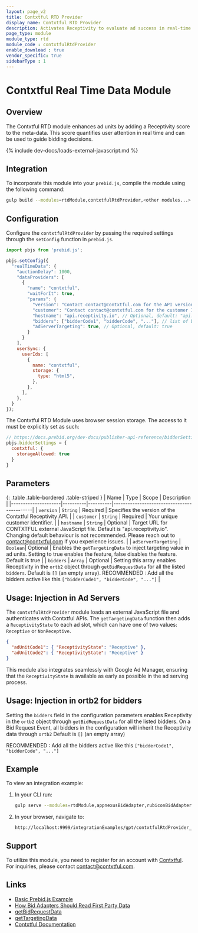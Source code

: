 ```yaml
---
layout: page_v2
title: Contxtful RTD Provider  
display_name: Contxtful RTD Provider  
description: Activates Receptivity to evaluate ad success in real-time by focusing on attention and context.
page_type: module
module_type: rtd
module_code : contxtfulRtdProvider
enable_download : true
vendor_specific: true
sidebarType : 1
---
```


# Contxtful Real Time Data Module

## Overview

The Contxtful RTD module enhances ad units by adding a Receptivity score to the meta-data. This score quantifies user attention in real time and can be used to guide bidding decisions.

{% include dev-docs/loads-external-javascript.md %}

## Integration

To incorporate this module into your `prebid.js`, compile the module using the following command:

```sh
gulp build --modules=rtdModule,contxtfulRtdProvider,<other modules...>
```

## Configuration

Configure the `contxtfulRtdProvider` by passing the required settings through the `setConfig` function in `prebid.js`.

```javascript
import pbjs from 'prebid.js';

pbjs.setConfig({
  "realTimeData": {
    "auctionDelay": 1000,
    "dataProviders": [
      {
        "name": "contxtful",
        "waitForIt": true,
        "params": {
          "version": "Contact contact@contxtful.com for the API version",
          "customer": "Contact contact@contxtful.com for the customer ID",
          "hostname": "api.receptivity.io", // Optional, default: "api.receptivity.io"
          "bidders": ["bidderCode1", "bidderCode", "..."], // list of bidders
          "adServerTargeting": true, // Optional, default: true
        }
      }
    ],
    userSync: {
      userIds: [
        {
          name: "contxtful",
          storage: {
            type: "html5",
          },
        },
      ],
    },
  }
});
```

The Contxtful RTD Module uses browser session storage. The access to it must be explicitly set as such:
```javascript
// https://docs.prebid.org/dev-docs/publisher-api-reference/bidderSettings.html
pbjs.bidderSettings = {
  contxtful: {
    storageAllowed: true
  }
}
```

## Parameters

{: .table .table-bordered .table-striped }
| Name                | Type     | Scope    | Description                                |
|---------------------|----------|----------|--------------------------------------------|
| `version`           | `String` | Required | Specifies the version of the Contxtful Receptivity API. |
| `customer`          | `String` | Required | Your unique customer identifier.           |
| `hostname`          | `String` | Optional | Target URL for CONTXTFUL external JavaScript file. Default is "api.receptivity.io". Changing default behaviour is not recommended. Please reach out to [contact@contxtful.com](mailto:contact@contxtful.com) if you experience issues. |
| `adServerTargeting` | `Boolean`| Optional | Enables the `getTargetingData` to inject targeting value in ad units. Setting to true enables the feature, false disables the feature. Default is true      |
| `bidders`           | `Array`  | Optional | Setting this array enables Receptivity in the `ortb2` object through `getBidRequestData` for all the listed `bidders`. Default is `[]` (an empty array). RECOMMENDED : Add all the bidders active like this `["bidderCode1", "bidderCode", "..."]` |

## Usage: Injection in Ad Servers

The `contxtfulRtdProvider` module loads an external JavaScript file and authenticates with Contxtful APIs. The `getTargetingData` function then adds a `ReceptivityState` to each ad slot, which can have one of two values: `Receptive` or `NonReceptive`.

```json
{
  "adUnitCode1": { "ReceptivityState": "Receptive" },
  "adUnitCode2": { "ReceptivityState": "Receptive" }
}
```

This module also integrates seamlessly with Google Ad Manager, ensuring that the `ReceptivityState` is available as early as possible in the ad serving process.

## Usage: Injection in ortb2 for bidders

Setting the `bidders` field in the configuration parameters enables Receptivity in the `ortb2` object through `getBidRequestData` for all the listed bidders.
On a Bid Request Event, all bidders in the configuration will inherit the Receptivity data through `ortb2`
Default is `[]` (an empty array)

RECOMMENDED : Add all the bidders active like this `["bidderCode1", "bidderCode", "..."]`

## Example

To view an integration example:

1. In your CLI run:

    ```bash
    gulp serve --modules=rtdModule,appnexusBidAdapter,rubiconBidAdapter,sharethroughBidAdapter,contxtfulRtdProvider
    ```

2. In your browser, navigate to:

    ```text
    http://localhost:9999/integrationExamples/gpt/contxtfulRtdProvider_example.html
    ```

## Support

To utilize this module, you need to register for an account with [Contxtful](https://contxtful.com). For inquiries, please contact [contact@contxtful.com](mailto:contact@contxtful.com).

## Links

- [Basic Prebid.js Example](https://docs.prebid.org/dev-docs/examples/basic-example.html)
- [How Bid Adapters Should Read First Party Data](https://docs.prebid.org/features/firstPartyData.html#how-bid-adapters-should-read-first-party-data)
- [getBidRequestData](https://docs.prebid.org/dev-docs/add-rtd-submodule.html#getbidrequestdata)
- [getTargetingData](https://docs.prebid.org/dev-docs/add-rtd-submodule.html#gettargetingdata)
- [Contxtful Documentation](https://documentation.contxtful.com/)
